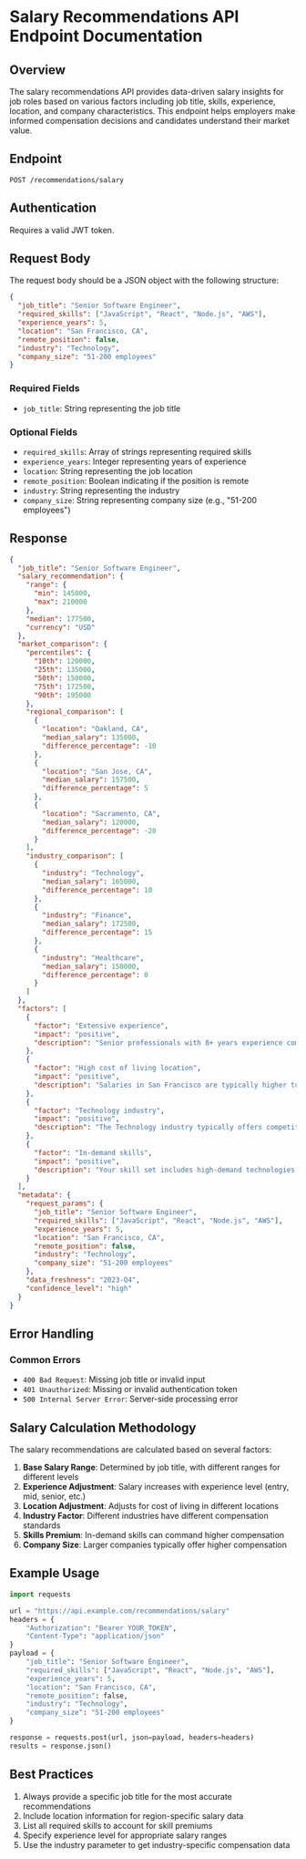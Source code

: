 # Salary Recommendations API Endpoint Documentation

## Overview

The salary recommendations API provides data-driven salary insights for job roles based on various factors including job title, skills, experience, location, and company characteristics. This endpoint helps employers make informed compensation decisions and candidates understand their market value.

## Endpoint

```
POST /recommendations/salary
```

## Authentication

Requires a valid JWT token.

## Request Body

The request body should be a JSON object with the following structure:

```json
{
  "job_title": "Senior Software Engineer",
  "required_skills": ["JavaScript", "React", "Node.js", "AWS"],
  "experience_years": 5,
  "location": "San Francisco, CA",
  "remote_position": false,
  "industry": "Technology",
  "company_size": "51-200 employees"
}
```

### Required Fields

- `job_title`: String representing the job title

### Optional Fields

- `required_skills`: Array of strings representing required skills
- `experience_years`: Integer representing years of experience
- `location`: String representing the job location
- `remote_position`: Boolean indicating if the position is remote
- `industry`: String representing the industry
- `company_size`: String representing company size (e.g., "51-200 employees")

## Response

```json
{
  "job_title": "Senior Software Engineer",
  "salary_recommendation": {
    "range": {
      "min": 145000,
      "max": 210000
    },
    "median": 177500,
    "currency": "USD"
  },
  "market_comparison": {
    "percentiles": {
      "10th": 120000,
      "25th": 135000,
      "50th": 150000,
      "75th": 172500,
      "90th": 195000
    },
    "regional_comparison": [
      {
        "location": "Oakland, CA",
        "median_salary": 135000,
        "difference_percentage": -10
      },
      {
        "location": "San Jose, CA",
        "median_salary": 157500,
        "difference_percentage": 5
      },
      {
        "location": "Sacramento, CA",
        "median_salary": 120000,
        "difference_percentage": -20
      }
    ],
    "industry_comparison": [
      {
        "industry": "Technology",
        "median_salary": 165000,
        "difference_percentage": 10
      },
      {
        "industry": "Finance",
        "median_salary": 172500,
        "difference_percentage": 15
      },
      {
        "industry": "Healthcare",
        "median_salary": 150000,
        "difference_percentage": 0
      }
    ]
  },
  "factors": [
    {
      "factor": "Extensive experience",
      "impact": "positive",
      "description": "Senior professionals with 8+ years experience command premium salaries"
    },
    {
      "factor": "High cost of living location",
      "impact": "positive",
      "description": "Salaries in San Francisco are typically higher to offset living costs"
    },
    {
      "factor": "Technology industry",
      "impact": "positive",
      "description": "The Technology industry typically offers competitive compensation"
    },
    {
      "factor": "In-demand skills",
      "impact": "positive",
      "description": "Your skill set includes high-demand technologies that command a premium"
    }
  ],
  "metadata": {
    "request_params": {
      "job_title": "Senior Software Engineer",
      "required_skills": ["JavaScript", "React", "Node.js", "AWS"],
      "experience_years": 5,
      "location": "San Francisco, CA",
      "remote_position": false,
      "industry": "Technology",
      "company_size": "51-200 employees"
    },
    "data_freshness": "2023-Q4",
    "confidence_level": "high"
  }
}
```

## Error Handling

### Common Errors

- `400 Bad Request`: Missing job title or invalid input
- `401 Unauthorized`: Missing or invalid authentication token
- `500 Internal Server Error`: Server-side processing error

## Salary Calculation Methodology

The salary recommendations are calculated based on several factors:

1. **Base Salary Range**: Determined by job title, with different ranges for different levels
2. **Experience Adjustment**: Salary increases with experience level (entry, mid, senior, etc.)
3. **Location Adjustment**: Adjusts for cost of living in different locations
4. **Industry Factor**: Different industries have different compensation standards
5. **Skills Premium**: In-demand skills can command higher compensation
6. **Company Size**: Larger companies typically offer higher compensation

## Example Usage

```python
import requests

url = "https://api.example.com/recommendations/salary"
headers = {
    "Authorization": "Bearer YOUR_TOKEN",
    "Content-Type": "application/json"
}
payload = {
    "job_title": "Senior Software Engineer",
    "required_skills": ["JavaScript", "React", "Node.js", "AWS"],
    "experience_years": 5,
    "location": "San Francisco, CA",
    "remote_position": false,
    "industry": "Technology",
    "company_size": "51-200 employees"
}

response = requests.post(url, json=payload, headers=headers)
results = response.json()
```

## Best Practices

1. Always provide a specific job title for the most accurate recommendations
2. Include location information for region-specific salary data
3. List all required skills to account for skill premiums
4. Specify experience level for appropriate salary ranges
5. Use the industry parameter to get industry-specific compensation data 
